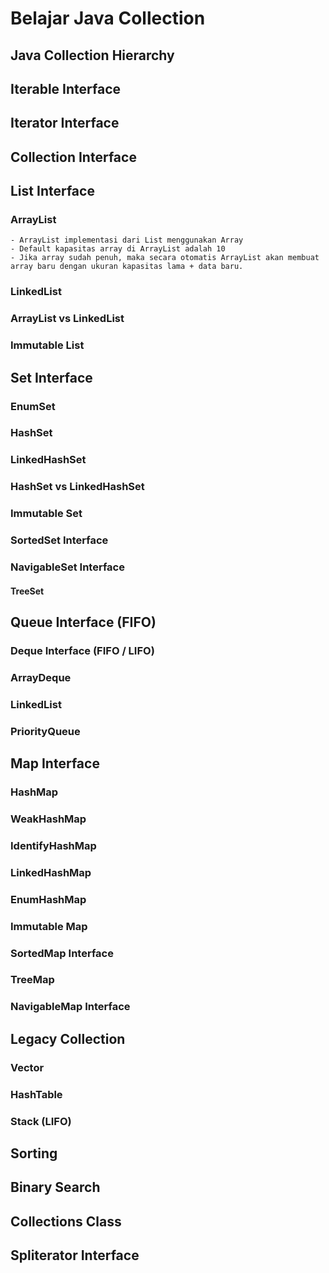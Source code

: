 # Belajar Java Collection
## Java Collection Hierarchy
## Iterable Interface
## Iterator Interface
## Collection Interface
## List Interface
### ArrayList
    - ArrayList implementasi dari List menggunakan Array
    - Default kapasitas array di ArrayList adalah 10
    - Jika array sudah penuh, maka secara otomatis ArrayList akan membuat array baru dengan ukuran kapasitas lama + data baru. 
### LinkedList
### ArrayList vs LinkedList
### Immutable List
## Set Interface
### EnumSet
### HashSet
### LinkedHashSet
### HashSet vs LinkedHashSet
### Immutable Set
### SortedSet Interface
### NavigableSet Interface
#### TreeSet
## Queue Interface (FIFO)
### Deque Interface (FIFO / LIFO)
### ArrayDeque
### LinkedList
### PriorityQueue
## Map Interface
### HashMap
### WeakHashMap
### IdentifyHashMap
### LinkedHashMap
### EnumHashMap
### Immutable Map
### SortedMap Interface
### TreeMap
### NavigableMap Interface
## Legacy Collection
### Vector
### HashTable
### Stack (LIFO)
## Sorting
## Binary Search
## Collections Class
## Spliterator Interface